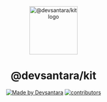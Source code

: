 <div align="center">
  <picture>
    <source media="(prefers-color-scheme: dark)" srcset="https://assets.devsantara.com/kit/logo-dark.png">
    <img alt="@devsantara/kit logo" src="https://assets.devsantara.com/kit/logo-light.png" height="128">
  </picture>
  <h1>@devsantara/kit</h1>
  <a href="https://github.com/devsantara"><img alt="Made by Devsantara" src="https://img.shields.io/badge/MADE%20BY%20Devsantara-000000.svg?style=for-the-badge&labelColor=00000"></a>
  <a href="https://github.com/devsantara/kit/graphs/contributors"><img alt="contributors" src="https://img.shields.io/github/contributors/devsantara/kit?style=for-the-badge&labelColor=000000"></a>
</div>
